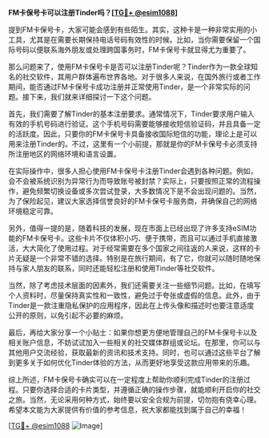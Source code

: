 **FM卡保号卡可以注册Tinder吗？[[TG💪+ @esim1088](https://t.me/s/esim1088)]**

提到FM卡保号卡，大家可能会感到有些陌生。其实，这种卡是一种非常实用的小工具，尤其是在需要长期保持电话号码有效性的时候。比如，当你需要保留一个国际号码以便联系海外朋友或处理跨国事务时，FM卡保号卡就显得尤为重要了。

那么问题来了，使用FM卡保号卡是否可以注册Tinder呢？Tinder作为一款全球知名的社交软件，其用户群体遍布世界各地。对于很多人来说，在国外旅行或者工作期间，能否通过FM卡保号卡成功注册并正常使用Tinder，是一个非常实际的问题。接下来，我们就来详细探讨一下这个问题。

首先，我们需要了解Tinder的基本注册要求。通常情况下，Tinder要求用户输入有效的手机号码进行验证。这个手机号码需要能够接收短信验证码，并且具备一定的活跃度。因此，只要你的FM卡保号卡具备接收国际短信的功能，理论上是可以用来注册Tinder的。不过，这里有一个小前提，那就是你的FM卡保号卡必须支持所注册地区的网络环境和语言设置。

在实际操作中，很多人担心使用FM卡保号卡注册Tinder会遇到各种问题。例如，会不会被系统识别为异常行为而导致账号被封禁？实际上，只要按照正常的流程操作，避免频繁切换设备或多次尝试登录，大多数情况下是不会出现问题的。当然，为了保险起见，建议大家选择信誉良好的FM卡保号卡服务商，并确保自己的网络环境稳定可靠。

另外，值得一提的是，随着科技的发展，现在市面上已经出现了许多支持eSIM功能的FM卡保号卡。这些卡片不仅体积小巧、便于携带，而且可以通过手机直接激活，大大简化了使用过程。对于经常需要在多个国家之间往返的人来说，这样的卡片无疑是一个非常不错的选择。特别是在旅行期间，有了它，你就可以随时随地保持与家人朋友的联系，同时还能轻松注册和使用Tinder等社交软件。

当然，除了考虑技术层面的因素外，我们还需要关注一些细节问题。比如，在填写个人资料时，尽量保持真实性和一致性，避免过于夸张或虚假的信息。此外，由于Tinder是一款注重隐私保护的应用程序，因此在上传头像和描述时也要注意适度公开的原则，以免引起不必要的麻烦。

最后，再给大家分享一个小贴士：如果你想更方便地管理自己的FM卡保号卡以及相关账户信息，不妨试试加入一些相关的社交媒体群组或论坛。在那里，你可以与其他用户交流经验，获取最新的资讯和技术支持。同时，也可以通过这些平台了解到更多关于如何优化Tinder体验的方法，从而更好地享受这款应用带来的乐趣。

综上所述，FM卡保号卡确实可以在一定程度上帮助你顺利完成Tinder的注册过程。只要你选择合适的卡片类型，并遵循正确的操作步骤，就能顺利开启你的社交之旅。当然，无论采用何种方式，始终要以安全合规为前提，切勿抱有侥幸心理。希望本文能为大家提供有价值的参考信息，祝大家都能找到属于自己的幸福！

[[TG💪+ @esim1088](https://t.me/s/esim1088) ![Image](https://i.postimg.cc/4NQfJmqS/Snipaste-2025-05-13-00-14-12.png)]